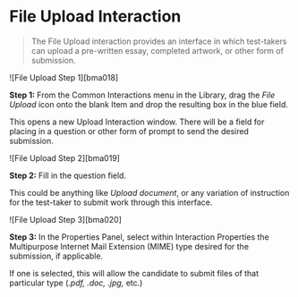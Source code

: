 # File Upload Interaction

>The File Upload interaction provides an interface in which test-takers can upload a pre-written essay, completed artwork, or other form of submission. 

![File Upload Step 1][bma018]

**Step 1:** From the Common Interactions menu in the Library, drag the *File Upload* icon onto the blank Item and drop the resulting box in the blue field.

This opens a new Upload Interaction window. There will be a field for placing in a question or other form of prompt to send the desired submission.

![File Upload Step 2][bma019]

**Step 2:** Fill in the question field. 

This could be anything like *Upload document*, or any variation of instruction for the test-taker to submit work through this interface.

![File Upload Step 3][bma020]

**Step 3:** In the Properties Panel, select within Interaction Properties the Multipurpose Internet Mail Extension (MIME) type desired for the submission, if applicable.

If one is selected, this will allow the candidate to submit files of that particular type (*.pdf, .doc, .jpg,* etc.)

<!-- **Step 4:** Click anywhere outside of the work canvas. This will produce in the Properties Panel a check box that can be set if the interaction is to be time dependent (completed within a certain interval) by the test-taker. Check if this is the case.

Time dependence in this Item may be useful if the candidate must complete work on a submission within a limited period of time. More on time dependency will be covered in Deliveries.
-->